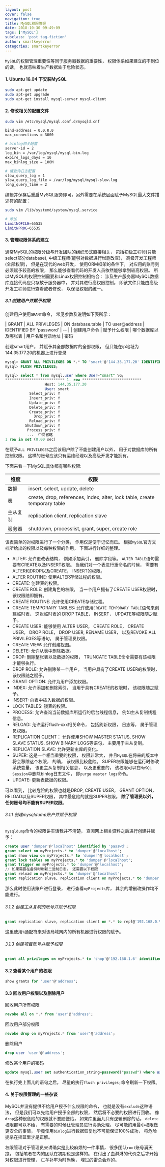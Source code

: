 ```yaml
---
layout: post
cover: false
navigation: true
title: MySQL权限管理
date: 2018-10-30 09:49:09
tags: ['MySQL']
subclass: 'post tag-fiction'
author: smartkeyerror
categories: smartkeyerror
---
```


`MySQL`的权限管理重要性等同于服务器数据的重要性， 权限体系如果建立的不到位的话， 也就意味着生产数据处于危险状态。

<!---more--->

#### 1. Ubuntu 16.04 下安装MySQL

```bash
sudo apt-get update
sudo apt-get upgrade
sudo apt-get install mysql-server mysql-client
```

#### 2. 修改相关的配置文件
```bash
sudo vim /etc/mysql/mysql.conf.d/mysqld.cnf

bind-address = 0.0.0.0
max_connections = 3000

# binlog相关配置
server-id = 2
log_bin = /var/log/mysql/mysql-bin.log
expire_logs_days = 10
max_binlog_size = 100M

# 慢查询日志配置
slow_query_log = 1
slow_query_log_file = /var/log/mysql/mysql-slow.log
long_query_time = 2
```
编辑并保存后重启MySQL服务即可。另外需要在系统层面赋予MySQL最大文件描述符的配置：
```bash
sudo vim /lib/systemd/system/mysql.service

# 添加
LimitNOFILE=65535
LimitNPROC=65535
```

#### 3. 管理权限体系的建立
通常MySQL的权限分级与开发团队的组织形式直接相关， 包括初级工程师(只能select部分database), 中级工程师(能够对数据进行增删改查)， 高级开发工程师(全部权限)， 但是在现代的web开发， 使用ORM框架的条件下， 对应用的账号则必须赋予较高的权限， 那么能够查看代码的开发人员依然能够拿到较高权限。 所以MySQL的权限控制需要和Linux权限控制相结合： 涉及生产服务器MySQL数据库连接代码应只存放于服务器中， 并对其进行高权限控制， 即该文件只能由高级开发工程师进行查看或者修改， 以保证权限的统一。

##### 3.1 创建用户并赋予权限
创建用户使用`GRANT`命令， 常见参数及说明如下表所示：

| GRANT | ALL PRIVILEGES | ON database.table | TO user@address | IDENTIFIED BY 'password'
| -- |
| 创建用户命令 | 赋予什么权限 | 哪个数据库以及哪张表 | 用户名和登录地址 | 密码


创建smart用户， 并赋予其全部数据库的全部权限， 但只能在ip地址为144.35.177.20的机器上进行登录
```sql
mysql> GRANT ALL PRIVILEGES ON *.* TO 'smart'@'144.35.177.20' IDENTIFIED BY 'passwd';
mysql> FLUSH PRIVILEGES;

mysql> select * from mysql.user where User="smart" \G;
*************************** 1. row ***************************
                  Host: 144.35.177.20
                  User: smart
           Select_priv: Y
           Insert_priv: Y
           Update_priv: Y
           Delete_priv: Y
           Create_priv: Y
             Drop_priv: Y
           Reload_priv: Y
         Shutdown_priv: Y
          Process_priv: Y
          ...  中间省略
1 row in set (0.00 sec)
```
在赋予`ALL PRIVILEGES`之后该用户除了不能创建用户以外， 用于对数据库的所有控制权限。 这样的账号应该只有运维经理以及高级开发才能拥有。

下面来看一下MySQL具体都有哪些权限:

| 维度 | 权限 |
| - | - |
| 数据 | insert, select, update, delete |
| 表 | create, drop, references, index, alter, lock table, create temporary table |
| 主从复制 | replication client, replication slave |
| 服务器 | shutdown, processlist, grant, super, create role |

该表简单的对权限进行了一个分类， 作用仅是便于记忆而已。 根据`MySQL`官方文档所给出的权限以及每种权限的作用， 下面进行详细的整理。

- ALTER: 允许更改表结构， 例如添加索引， 删除字段等。 `ALTER TABLE`语句需要有CREATE以及INSERT权限。 当我们对一个表进行重命名的时候， 需要有ALTER和DROP以及CREATE， INSERT的权限。
- ALTER ROUTINE: 使用ALTER存储过程的权限。
- CREATE: 创建表的权限。
- CREATE ROLE: 创建角色的权限， 当一个用户拥有了CREATE USER权限时， 该权限随即拥有。
- CREATE ROUTINE: 允许使用CREATE存储过程。
- CREATE TEMPORARY TABLES: 允许使用`CREATE TEMPORARY TABLE`语句来创建临时表， 这张临时表的 DROP TABLE， INSERT， UPDATE等权限随之赋予。
- CREATE USER: 能够使用 ALTER USER， CREATE ROLE， CREATE USER， DROP ROLE， DROP USER, RENAME USER， 以及REVOKE ALL PRIVILEGES等语句， 属于管理员权限。
- CREATE VIEW: 允许创建视图。
- DELETE: 允许从表中删除数据。
- DROP: 删除整张表以及数据的权限， TRUNCATE TABLE命令需要有该权限才能够执行。
- DROP ROLE: 允许删除某一个用户， 当用户具有了CREATE USER的权限时， 该权限随之赋予。
- GRANT OPTION: 允许为用户添加权限。
- INDEX: 允许添加和删除索引， 当用于具有CREATE的权限时， 该权限随之赋予。
- INSERT: 向表中插入数据的权限。
- LOCK TABLES: 锁表的权限。
- PROCESS: 允许查询当前数据库所运行的后台线程信息， 例如主从复制线程信息。
- RELOAD: 允许运行flush-xxx相关命令， 包括刷新权限， 日志等， 属于管理员权限。
- REPLICATION CLIENT： 允许使用SHOW MASTER STATUS, SHOW SLAVE STATUS, SHOW BINARY LOGS等语句， 主要用于主从复制。
- REPLICATION SLAVE: 允许更新主库的变化。
- SUPER: 这是一个相当重要的权限， 权限非常大， 并且`MySQL`在将来的版本中将会移除这个权限， 的确， 该权限比较危险。 SUPER权限能够在运行时修改系统变量， 该更主从复制相关信息， 以及更重要的， 该权限可以在`MySQL Session`中删除binlog日志文件， 即`purge master logs`命令。
- UPDATE: 更新表数据的权限。

可以看到， 比较危险的权限也就是DROP, CREATE USER， GRANT OPTION， RELOAD以及SUPER权限， 其中最危险的就是SUPER权限， **除了管理员以外， 任何账号均不能有SUPER权限**。


###### 3.1.1 创建mysqldump账户并赋予权限
`mysqldump`命令的权限讲实话我并不清楚， 查阅网上相关资料之后进行创建并赋予：

```sql
create user 'dumper'@'localhost' identified by 'passwd';
grant select on myProjects.* to 'dumper'@'localhost';
grant show view on myProjects.* to 'dumper'@'localhost';
grant lock tables on myProjects.* to 'dumper'@'localhost';
grant trigger on myProjects.* to 'dumper'@'localhost';
// 如果需要在备份时刷新二进制日志， 还需要以下权限
grant reload on myProjects.* to 'dumper'@'localhost';
grant replication slave, replication client on myProjects.* to 'dumper'@'localhost';
```
那么此时使用该账户进行登录， 进行查看`myProjects`库， 其余的增删改操作均不能进行。


###### 3.1.2 创建主从复制的账号并赋予权限
```sql
grant replication slave, replication client on *.* to repl@'192.168.0.%' dentified by 'passwd';
```
这里使用`%`通配符来对该局域网内的所有机器进行权限的赋予。

###### 3.1.3 创建项目账号并赋予权限
```sql
grant all privileges on myProjects.* to 'shop'@'192.168.1.6' identified by 'complex-passwd';
```

#### 3.2 查看某个用户的权限
```sql
show grants for 'user'@'address';
```

#### 3.3 回收用户权限以及删除用户
回收用户所有权限
```sql
revoke all on *.* from 'user'@'address';
```
回收用户部分权限
```sql
revoke drop on myProjects.* from 'user'@'address';
```
删除用户
```sql
drop user 'user'@'address';
```

修改某个用户的密码

```sql
update mysql.user set authentication_string=password("passwd") where user="user";
```

在执行完上面儿的语句之后， 尽量的执行`flush privileges;`命令刷新一下权限。

#### 4. 关于权限管理的一些杂谈
MySQL并没有提供不给用户授予什么权限的命令， 也就是没有`exclude`这种语法， 但是我们可以先给用户授予全部的权限， 然后将不必要的权限进行回收。 像`drop`这种很危险的权限就不要随便给， 如果库里面儿只有逻辑删除的话， `delete`权限都可以不给， 有需要的时候让管理员进行协助处理。 尽可能的用最小权限做更安全的事情， 毕竟使用`binlog`进行数据恢复也不可能保证100%成功， 将危险扼杀在摇篮里才是正解。

权限管理对于管理员来讲确实是比较麻烦的一件事情， 很多团队`root`账号满天跑， 包括笔者在内的团队在初期也是这样的。 在付出了血淋淋的代价之后才开始对权限进行管理， 亡羊补牢为时尚晚， 埋过的雷总会炸的。



